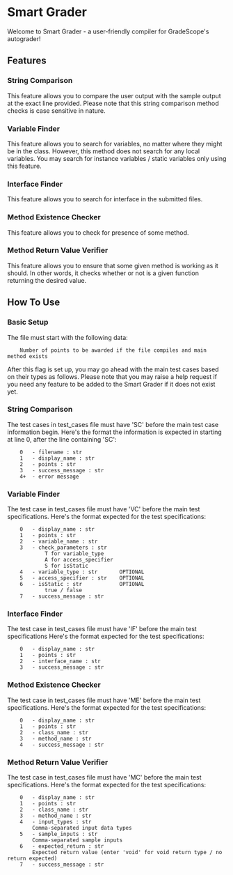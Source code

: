 # Smart Grader
Welcome to Smart Grader - a user-friendly compiler for GradeScope's autograder!

## Features
### String Comparison
This feature allows you to compare the user output with the sample output at the exact line provided.
Please note that this string comparison method checks is case sensitive in nature.

### Variable Finder
This feature allows you to search for variables, no matter where they might be in the class.
However, this method does not search for any local variables.
You may search for instance variables / static variables only using this feature.

### Interface Finder
This feature allows you to search for interface in the submitted files.

### Method Existence Checker
This feature allows you to check for presence of some method.

### Method Return Value Verifier
This feature allows you to ensure that some given method is working as it should.
In other words, it checks whether or not is a given function returning the desired value.

## How To Use
### Basic Setup
The file must start with the following data:

        Number of points to be awarded if the file compiles and main method exists

After this flag is set up, you may go ahead with the main test cases based on their types as follows.
Please note that you may raise a help request if you need any feature to be added to the Smart Grader if it does not
exist yet.

### String Comparison
The test cases in test_cases file must have 'SC' before the main test case information begin.
Here's the format the information is expected in starting at line 0, after the line containing 'SC':

        0   - filename : str
        1   - display_name : str
        2   - points : str
        3   - success_message : str
        4+  - error message

### Variable Finder
The test case in test_cases file must have 'VC' before the main test specifications.
Here's the format expected for the test specifications:

        0   - display_name : str
        1   - points : str
        2   - variable_name : str
        3   - check_parameters : str
                T for variable_type
                A for access_specifier
                S for isStatic
        4   - variable_type : str       OPTIONAL
        5   - access_specifier : str    OPTIONAL
        6   - isStatic : str            OPTIONAL
                true / false
        7   - success_message : str

### Interface Finder
The test case in test_cases file must have 'IF' before the main test specifications
Here's the format expected for the test specifications:

        0   - display_name : str
        1   - points : str
        2   - interface_name : str
        3   - success_message : str

### Method Existence Checker
The test case in test_cases file must have 'ME' before the main test specifications.
Here's the format expected for the test specifications:

        0   - display_name : str
        1   - points : str
        2   - class_name : str
        3   - method_name : str
        4   - success_message : str

### Method Return Value Verifier
The test case in test_cases file must have 'MC' before the main test specifications.
Here's the format expected for the test specifications:

        0   - display_name : str
        1   - points : str
        2   - class_name : str
        3   - method_name : str
        4   - input_types : str
            Comma-separated input data types
        5   - sample_inputs : str
            Comma-separated sample inputs
        6   - expected_return : str
            Expected return value (enter 'void' for void return type / no return expected)
        7   - success_message : str
